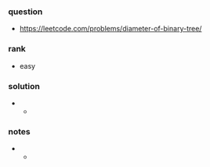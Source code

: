 ### question
- https://leetcode.com/problems/diameter-of-binary-tree/

### rank
- easy

### solution
- -

### notes
- -